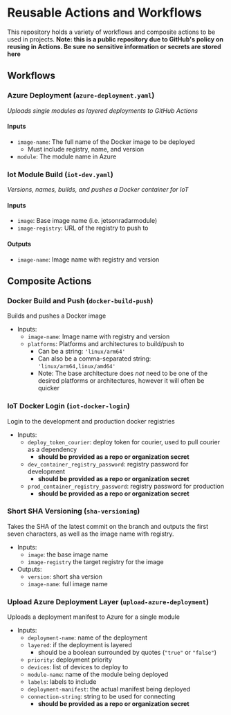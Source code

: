# Reusable Actions and Workflows

This repository holds a variety of workflows and composite actions to be used in projects.
**Note: this is a public repository due to GitHub's policy on reusing in Actions. Be sure no sensitive information or secrets are stored here**

## Workflows

### Azure Deployment (`azure-deployment.yaml`)

_Uploads single modules as layered deployments to GitHub Actions_

#### Inputs

- `image-name`: The full name of the Docker image to be deployed
  - Must include registry, name, and version
- `module`: The module name in Azure

### Iot Module Build (`iot-dev.yaml`)

_Versions, names, builds, and pushes a Docker container for IoT_

#### Inputs

- `image`: Base image name (i.e. jetsonradarmodule)
- `image-registry`: URL of the registry to push to

#### Outputs

- `image-name`: Image name with registry and version

## Composite Actions

### Docker Build and Push (`docker-build-push`)

Builds and pushes a Docker image

- Inputs:
  - `image-name`: Image name with registry and version
  - `platforms`: Platforms and architectures to build/push to
    - Can be a string: `'linux/arm64'`
    - Can also be a comma-separated string: `'linux/arm64,linux/amd64'`
    - Note: The base architecture does _not_ need to be one of the desired platforms or architectures, however it will often be quicker

### IoT Docker Login (`iot-docker-login`)

Login to the development and production docker registries

- Inputs:
  - `deploy_token_courier`: deploy token for courier, used to pull courier as a dependency
    - **should be provided as a repo or organization secret**
  - `dev_container_registry_password`: registry password for development
    - **should be provided as a repo or organization secret**
  - `prod_container_registry_password`: registry password for production
    - **should be provided as a repo or organization secret**

### Short SHA Versioning (`sha-versioning`)

Takes the SHA of the latest commit on the branch and outputs the first seven characters, as well as the image name with registry.

- Inputs:
  - `image`: the base image name
  - `image-registry` the target registry for the image
- Outputs:
  - `version`: short sha version
  - `image-name`: full image name

### Upload Azure Deployment Layer (`upload-azure-deployment`)

Uploads a deployment manifest to Azure for a single module

- Inputs:
  - `deployment-name`: name of the deployment
  - `layered`: if the deployment is layered
    - should be a boolean surrounded by quotes (`"true"` or `"false"`)
  - `priority`: deployment priority
  - `devices`: list of devices to deploy to
  - `module-name`: name of the module being deployed
  - `labels`: labels to include
  - `deployment-manifest`: the actual manifest being deployed
  - `connection-string`: string to be used for connecting
    - **should be provided as a repo or organization secret**

